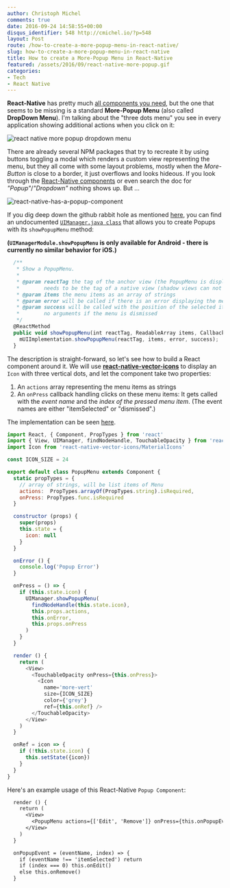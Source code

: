 ```yaml
---
author: Christoph Michel
comments: true
date: 2016-09-24 14:58:55+00:00
disqus_identifier: 548 http://cmichel.io/?p=548
layout: Post
route: /how-to-create-a-more-popup-menu-in-react-native/
slug: how-to-create-a-more-popup-menu-in-react-native
title: How to create a More-Popup Menu in React-Native
featured: /assets/2016/09/react-native-more-popup.gif
categories:
- Tech
- React Native
---
```

**React-Native** has pretty much [all components you need](https://facebook.github.io/react-native/docs/), but the one that seems to be missing is a standard **More-Popup Menu** (also called **DropDown Menu**). I'm talking about the "three dots menu" you see in every application showing additional actions when you click on it:

![react native more popup dropdown menu](http://cmichel.io/assets/2016/09/react-native-more-popup.gif)

There are already several NPM packages that try to recreate it by using buttons toggling a modal which renders a custom view representing the menu, but they all come with some layout problems, mostly when the _More-Button_ is close to a border, it just overflows and looks hideous.
If you look through the [React-Native components](https://facebook.github.io/react-native/docs/) or even search the doc for _"Popup"_/_"Dropdown"_ nothing shows up. But ...

![react-native-has-a-popup-component](http://cmichel.io/assets/2016/09/react-native-has-a-popup-component.jpg)

If you dig deep down the github rabbit hole as mentioned [here](https://github.com/facebook/react-native/issues/3004), you can find an undocumented [`UIManager.java class`](https://github.com/facebook/react-native/blob/master/ReactAndroid/src/main/java/com/facebook/react/uimanager/UIManagerModule.java) that allows you to create Popups with its `showPopupMenu` method:
 
**(`UIManagerModule.showPopupMenu` is only available for Android - there is currently no similar behavior for iOS.)**

```javascript
  /**
   * Show a PopupMenu.
   *
   * @param reactTag the tag of the anchor view (the PopupMenu is displayed next to this view); this
   *        needs to be the tag of a native view (shadow views can not be anchors)
   * @param items the menu items as an array of strings
   * @param error will be called if there is an error displaying the menu
   * @param success will be called with the position of the selected item as the first argument, or
   *        no arguments if the menu is dismissed
   */
  @ReactMethod
  public void showPopupMenu(int reactTag, ReadableArray items, Callback error, Callback success) {
    mUIImplementation.showPopupMenu(reactTag, items, error, success);
  }
```
 
The description is straight-forward, so let's see how to build a React component around it. We will use [**react-native-vector-icons**](https://github.com/oblador/react-native-vector-icons) to display an `Icon` with three vertical dots, and let the component take two properties:
  1. An `actions` array representing the menu items as strings
  2. An `onPress` callback handling clicks on these menu items: It gets called with the _event name_ and the _index of the pressed menu item_. (The event names are either "itemSelected" or "dismissed".)

The implementation can be seen [here](https://gist.github.com/MrToph/1bcd0daa99035e63f427dd2b08256bd9).

```javascript
import React, { Component, PropTypes } from 'react'
import { View, UIManager, findNodeHandle, TouchableOpacity } from 'react-native'
import Icon from 'react-native-vector-icons/MaterialIcons'

const ICON_SIZE = 24

export default class PopupMenu extends Component {
  static propTypes = {
    // array of strings, will be list items of Menu
    actions:  PropTypes.arrayOf(PropTypes.string).isRequired,
    onPress: PropTypes.func.isRequired
  }

  constructor (props) {
    super(props)
    this.state = {
      icon: null
    }
  }

  onError () {
    console.log('Popup Error')
  }

  onPress = () => {
    if (this.state.icon) {
      UIManager.showPopupMenu(
        findNodeHandle(this.state.icon),
        this.props.actions,
        this.onError,
        this.props.onPress
      )
    }
  }

  render () {
    return (
      <View>
        <TouchableOpacity onPress={this.onPress}>
          <Icon
            name='more-vert'
            size={ICON_SIZE}
            color={'grey'}
            ref={this.onRef} />
        </TouchableOpacity>
      </View>
    )
  }

  onRef = icon => {
    if (!this.state.icon) {
      this.setState({icon})
    }
  }
}
```

Here's an example usage of this React-Native `Popup Component`:
 
```default
  render () {
    return (
      <View>
        <PopupMenu actions={['Edit', 'Remove']} onPress={this.onPopupEvent} />
      </View>
    )
  }

  onPopupEvent = (eventName, index) => {
    if (eventName !== 'itemSelected') return
    if (index === 0) this.onEdit()
    else this.onRemove()
  }
```
